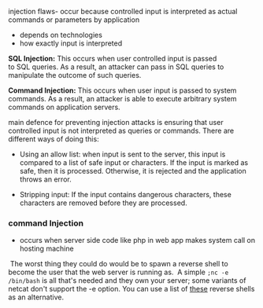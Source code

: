 injection flaws- occur because controlled input is interpreted as actual commands or parameters by application 
- depends on technologies 
- how exactly input is interpreted 

**SQL Injection:** This occurs when user controlled input is passed to SQL queries. As a result, an attacker can pass in SQL queries to manipulate the outcome of such queries. 

**Command Injection:** This occurs when user input is passed to system commands. As a result, an attacker is able to execute arbitrary system commands on application servers.

main defence for preventing injection attacks is ensuring that user controlled input is not interpreted as queries or commands. There are different ways of doing this:

- Using an allow list: when input is sent to the server, this input is compared to a list of safe input or characters. If the input is marked as safe, then it is processed. Otherwise, it is rejected and the application throws an error.
  
- Stripping input: If the input contains dangerous characters, these characters are removed before they are processed.

### command Injection 
- occurs when server side code like php in web app makes system call on hosting machine 

 The worst thing they could do would be to spawn a reverse shell to become the user that the web server is running as.  A simple `;nc -e /bin/bash` is all that's needed and they own your server; some variants of netcat don't support the -e option. You can use a list of [these](https://github.com/swisskyrepo/PayloadsAllTheThings/blob/master/Methodology%20and%20Resources/Reverse%20Shell%20Cheatsheet.md) reverse shells as an alternative.


